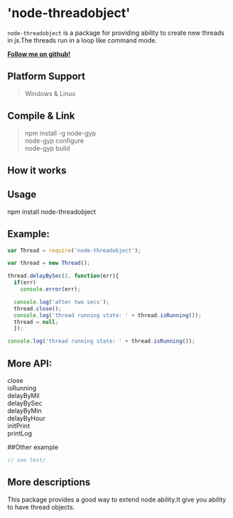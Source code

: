 # 'node-threadobject'

`node-threadobject` is a package for providing ability to create new threads in js.The threads run in a loop like command mode.

**[Follow me on github!](https://github.com/classfellow/node-threadobject)**

## Platform Support
> Windows & Linux

## Compile & Link
> npm install -g node-gyp <br>
node-gyp configure <br>
node-gyp build

## How it works

## Usage
npm install node-threadobject

## Example:
```js
var Thread = require('node-threadobject');

var thread = new Thread();

thread.delayBySec(2, function(err){
  if(err) 
    console.error(err);

  console.log('after two secs');
  thread.close();
  console.log('thread running state: ' + thread.isRunning());  
  thread = null;
  });

console.log('thread running state: ' + thread.isRunning());
```

## More API:
> 
close <br>
isRunning <br>
delayByMil <br>
delayBySec <br>
delayByMin <br>
delayByHour <br>
initPrint <br>
printLog

##Other example
```js
// see test/
```

## More descriptions

This package provides a good way to extend node ability.It give you ability to have thread objects.